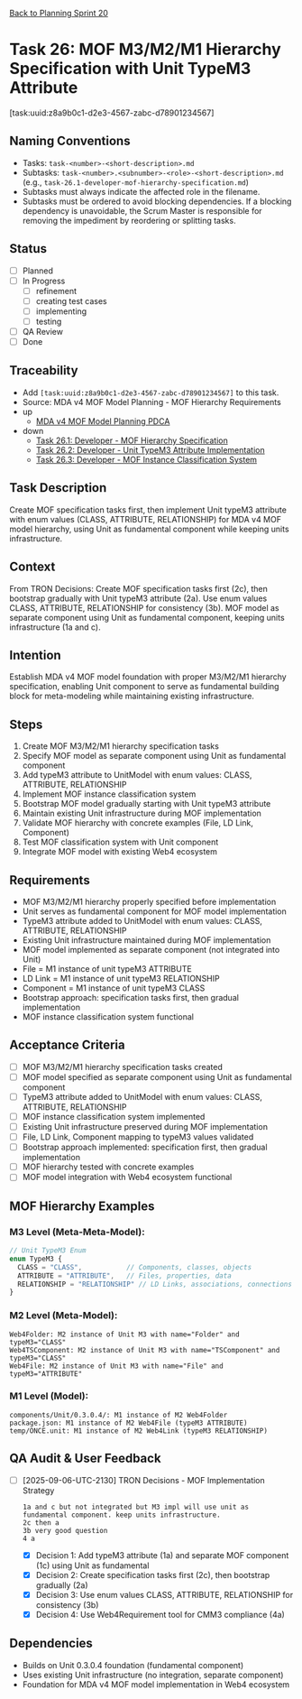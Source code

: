 [Back to Planning Sprint 20](./planning.md)

# Task 26: MOF M3/M2/M1 Hierarchy Specification with Unit TypeM3 Attribute
[task:uuid:z8a9b0c1-d2e3-4567-zabc-d78901234567]

## Naming Conventions
- Tasks: `task-<number>-<short-description>.md`
- Subtasks: `task-<number>.<subnumber>-<role>-<short-description>.md` (e.g., `task-26.1-developer-mof-hierarchy-specification.md`)
- Subtasks must always indicate the affected role in the filename.
- Subtasks must be ordered to avoid blocking dependencies. If a blocking dependency is unavoidable, the Scrum Master is responsible for removing the impediment by reordering or splitting tasks.

## Status
- [ ] Planned
- [ ] In Progress
  - [ ] refinement
  - [ ] creating test cases
  - [ ] implementing
  - [ ] testing
- [ ] QA Review
- [ ] Done

## Traceability
- Add `[task:uuid:z8a9b0c1-d2e3-4567-zabc-d78901234567]` to this task.
- Source: MDA v4 MOF Model Planning - MOF Hierarchy Requirements
- up
  - [MDA v4 MOF Model Planning PDCA](../../project.journal/2025-09-05-UTC-1300-branch-switch-session/pdca/role/developer/2025-09-06-UTC-2130-mda-v4-mof-model-unit-planning.pdca.md)
- down
  - [Task 26.1: Developer - MOF Hierarchy Specification](./task-26.1-developer-mof-hierarchy-specification.md)
  - [Task 26.2: Developer - Unit TypeM3 Attribute Implementation](./task-26.2-developer-unit-typem3-implementation.md)
  - [Task 26.3: Developer - MOF Instance Classification System](./task-26.3-developer-mof-instance-classification.md)

## Task Description
Create MOF specification tasks first, then implement Unit typeM3 attribute with enum values (CLASS, ATTRIBUTE, RELATIONSHIP) for MDA v4 MOF model hierarchy, using Unit as fundamental component while keeping units infrastructure.

## Context
From TRON Decisions: Create MOF specification tasks first (2c), then bootstrap gradually with Unit typeM3 attribute (2a). Use enum values CLASS, ATTRIBUTE, RELATIONSHIP for consistency (3b). MOF model as separate component using Unit as fundamental component, keeping units infrastructure (1a and c).

## Intention
Establish MDA v4 MOF model foundation with proper M3/M2/M1 hierarchy specification, enabling Unit component to serve as fundamental building block for meta-modeling while maintaining existing infrastructure.

## Steps
1. Create MOF M3/M2/M1 hierarchy specification tasks
2. Specify MOF model as separate component using Unit as fundamental component
3. Add typeM3 attribute to UnitModel with enum values: CLASS, ATTRIBUTE, RELATIONSHIP
4. Implement MOF instance classification system
5. Bootstrap MOF model gradually starting with Unit typeM3 attribute
6. Maintain existing Unit infrastructure during MOF implementation
7. Validate MOF hierarchy with concrete examples (File, LD Link, Component)
8. Test MOF classification system with Unit component
9. Integrate MOF model with existing Web4 ecosystem

## Requirements
- MOF M3/M2/M1 hierarchy properly specified before implementation
- Unit serves as fundamental component for MOF model implementation
- TypeM3 attribute added to UnitModel with enum values: CLASS, ATTRIBUTE, RELATIONSHIP
- Existing Unit infrastructure maintained during MOF implementation
- MOF model implemented as separate component (not integrated into Unit)
- File = M1 instance of unit typeM3 ATTRIBUTE
- LD Link = M1 instance of unit typeM3 RELATIONSHIP  
- Component = M1 instance of unit typeM3 CLASS
- Bootstrap approach: specification tasks first, then gradual implementation
- MOF instance classification system functional

## Acceptance Criteria
- [ ] MOF M3/M2/M1 hierarchy specification tasks created
- [ ] MOF model specified as separate component using Unit as fundamental component
- [ ] TypeM3 attribute added to UnitModel with enum values: CLASS, ATTRIBUTE, RELATIONSHIP
- [ ] MOF instance classification system implemented
- [ ] Existing Unit infrastructure preserved during MOF implementation
- [ ] File, LD Link, Component mapping to typeM3 values validated
- [ ] Bootstrap approach implemented: specification first, then gradual implementation
- [ ] MOF hierarchy tested with concrete examples
- [ ] MOF model integration with Web4 ecosystem functional

## MOF Hierarchy Examples

### **M3 Level (Meta-Meta-Model):**
```typescript
// Unit TypeM3 Enum
enum TypeM3 {
  CLASS = "CLASS",           // Components, classes, objects
  ATTRIBUTE = "ATTRIBUTE",   // Files, properties, data
  RELATIONSHIP = "RELATIONSHIP" // LD Links, associations, connections
}
```

### **M2 Level (Meta-Model):**
```
Web4Folder: M2 instance of Unit M3 with name="Folder" and typeM3="CLASS"
Web4TSComponent: M2 instance of Unit M3 with name="TSComponent" and typeM3="CLASS"  
Web4File: M2 instance of Unit M3 with name="File" and typeM3="ATTRIBUTE"
```

### **M1 Level (Model):**
```
components/Unit/0.3.0.4/: M1 instance of M2 Web4Folder
package.json: M1 instance of M2 Web4File (typeM3 ATTRIBUTE)
temp/ONCE.unit: M1 instance of M2 Web4Link (typeM3 RELATIONSHIP)
```

## QA Audit & User Feedback
- [ ] [2025-09-06-UTC-2130] TRON Decisions - MOF Implementation Strategy
  ```quote
  1a and c but not integrated but M3 impl will use unit as fundamental component. keep units infrastructure.
  2c then a 
  3b very good question 
  4 a
  ```
  - [x] Decision 1: Add typeM3 attribute (1a) and separate MOF component (1c) using Unit as fundamental
  - [x] Decision 2: Create specification tasks first (2c), then bootstrap gradually (2a)
  - [x] Decision 3: Use enum values CLASS, ATTRIBUTE, RELATIONSHIP for consistency (3b)
  - [x] Decision 4: Use Web4Requirement tool for CMM3 compliance (4a)

## Dependencies
- Builds on Unit 0.3.0.4 foundation (fundamental component)
- Uses existing Unit infrastructure (no integration, separate component)
- Foundation for MDA v4 MOF model implementation in Web4 ecosystem